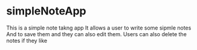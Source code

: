 # simpleNoteApp
This is a simple note takng app
It allows a user to write some sipmle notes
And to save them and they can also edit them.
Users can also delete the notes if they like
